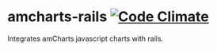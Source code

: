 amcharts-rails [![Code Climate](https://codeclimate.com/badge.png)](https://codeclimate.com/github/crazymykl/amcharts-rails)
==============

Integrates amCharts javascript charts with rails.
